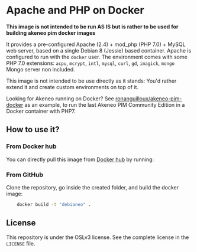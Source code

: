 # Apache and PHP on Docker

__This image is not intended to be run AS IS but is rather to be used for building akeneo pim docker images__

It provides a pre-configured Apache (2.4) + mod_php (PHP 7.0) + MySQL web server, based on a single Debian 8 (Jessie) based container.
Apache is configured to run with the `docker` user.
The environment comes with some PHP 7.0 extensions: `acpu`, `mcrypt`, `intl`, `mysql`, `curl`, `gd`, `imagick`, `mongo` Mongo server non included.

This image is not intended to be use directly as it stands: You'd rather extend it and create custom environments on top of it.

Looking for Akeneo running on Docker? 
See [ronanguilloux/akeneo-pim-docker](https://github.com/ronanguilloux/akeneo-pim-docker) as an example, to run the last Akeneo PIM Community Edition in a Docker container with PHP7.

## How to use it?

### From Docker hub

You can directly pull this image from [Docker hub](https://hub.docker.com/r/ronanguilloux/debianeo/) by running:

### From GitHub

Clone the repository, go inside the created folder, and build the docker image:

```bash
    docker build -t "debianeo" .
```

## License

This repository is under the OSLv3 license. See the complete license in the `LICENSE` file.
